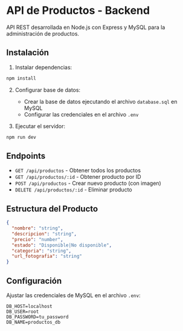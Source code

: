 # API de Productos - Backend

API REST desarrollada en Node.js con Express y MySQL para la administración de productos.

## Instalación

1. Instalar dependencias:
```bash
npm install
```

2. Configurar base de datos:
   - Crear la base de datos ejecutando el archivo `database.sql` en MySQL
   - Configurar las credenciales en el archivo `.env`

3. Ejecutar el servidor:
```bash
npm run dev
```

## Endpoints

- `GET /api/productos` - Obtener todos los productos
- `GET /api/productos/:id` - Obtener producto por ID
- `POST /api/productos` - Crear nuevo producto (con imagen)
- `DELETE /api/productos/:id` - Eliminar producto

## Estructura del Producto

```json
{
  "nombre": "string",
  "descripcion": "string", 
  "precio": "number",
  "estado": "Disponible|No disponible",
  "categoria": "string",
  "url_fotografia": "string"
}
```

## Configuración

Ajustar las credenciales de MySQL en el archivo `.env`:
```
DB_HOST=localhost
DB_USER=root
DB_PASSWORD=tu_password
DB_NAME=productos_db
```
